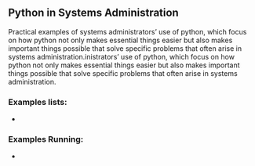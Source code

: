 ## Python in Systems Administration

Practical examples of systems administrators’ use of python, which focus on how python not only makes essential things easier but also makes important things possible that solve specific problems that often arise in systems administration.inistrators’ use of python, which focus on how python not only makes essential things easier but also makes important things possible that solve specific problems that often arise in systems administration.

### Examples lists:
  * 

### Examples Running:
  *


